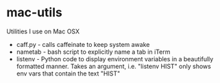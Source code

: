 # mac-utils
Utilities I use on Mac OSX

*   caff.py - calls caffeinate to keep system awake
*   nametab - bash script to explicitly name a tab in iTerm
*   listenv - Python code to display environment variables in a beautifully formatted manner.  Takes an argument, i.e. "listenv HIST" only shows env vars that contain the text "HIST"
